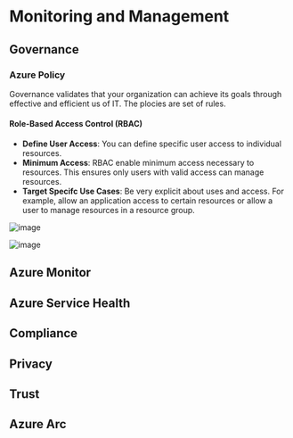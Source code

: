 # Monitoring and Management

## Governance

### Azure Policy
Governance validates that your organization can achieve its goals through effective and efficient us of IT. 
The plocies are set of rules.

#### Role-Based Access Control (RBAC)
- **Define User Access**: You can define specific user access to individual resources.
- **Minimum Access**: RBAC enable minimum access necessary to resources. This ensures only users with valid access can manage resources.
- **Target Specifc Use Cases**: Be very explicit about uses and access. For example, allow an application access to certain resources or allow a user to manage resources in a resource group.

![image](https://user-images.githubusercontent.com/48266482/227698157-630c3ef4-cf7c-45ed-932e-e8edd8a2c19e.png)

![image](https://user-images.githubusercontent.com/48266482/227698177-3041ff0d-122b-44a8-8bbf-8f9360af4630.png)


## Azure Monitor

## Azure Service Health

## Compliance

## Privacy

## Trust

## Azure Arc
